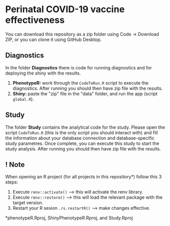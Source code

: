 # Perinatal COVID-19 vaccine effectiveness
You can download this repository as a zip folder using Code -> Download ZIP, or you can clone it using GitHub Desktop.
## Diagnostics
In the folder **Diagnostics** there is code for running diagnostics and for deploying the shiny with the results.
1) **PhenotypeR:** work through the `CodeToRun.R` script to execute the diagnostics. After running you should then have zip file with the results.
2) **Shiny:** paste the "zip" file in the "data" folder, and run the app (script `global.R`).

## Study
The folder **Study** contains the analytical code for the study. Please open the script `CodeToRun.R` (this is the only script you should interact with) and fill the information about your database connection and database-specific study parametres. Once complete, you can execute this study to start the study analysis. After running you should then have zip file with the results.

## ! Note
When opening an R project (for all projects in this repository*) follow this 3 steps:
1. Execute `renv::activate()` --> this will activate the renv library.
2. Execute `renv::restore()` --> this will load the relevant package with the target version.
3. Restart your R sesion `.rs.restartR()` --> make changes effective.

*phenotypeR.Rproj, ShinyPhenotypeR.Rproj, and Study.Rproj
